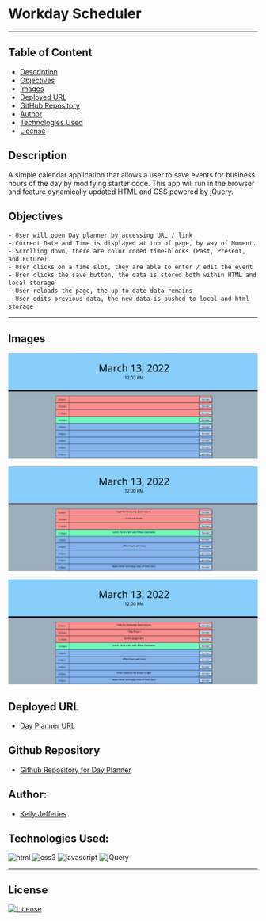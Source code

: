 # Workday Scheduler

-----
## Table of Content

- [Description](#description)
- [Objectives](#objectives)
- [Images](#images)
- [Deployed URL](#deployed-url)
- [GitHub Repository](#github-repository)
- [Author](#author)  
- [Technologies Used](#technologies-used) 
- [License](#license)

## Description

A simple calendar application that allows a user to save events for business hours of the day by modifying starter code. This app will run in the browser and feature dynamically updated HTML and CSS powered by jQuery.

## Objectives
```
- User will open Day planner by accessing URL / link
- Current Date and Time is displayed at top of page, by way of Moment.
- Scrolling down, there are color coded time-blocks (Past, Present, and Future)
- User clicks on a time slot, they are able to enter / edit the event
- User clicks the save button, the data is stored both within HTML and local storage
- User reloads the page, the up-to-date data remains
- User edits previous data, the new data is pushed to local and html storage
```
-----
## Images

![Screenshot of initial Day Planner start page](./assets/images/initial-page.jpeg)

![Screenshot of initial appt details entered](./assets/images/appt-details-entered.jpeg)

![Screenshot of appt details edited ](./assets/images/appt-details-edited.jpeg)

## Deployed URL

- [Day Planner URL](https://ksjefferies.github.io/work-day-scheduler/)

## Github Repository

- [Github Repository for Day Planner](https://github.com/ksjefferies/work-day-scheduler)

## Author:

- [Kelly Jefferies](https://github.com/ksjefferies)

## Technologies Used:

![html](https://img.shields.io/badge/HTML5-E34F26?style=for-the-badge&logo=html5&logoColor=white)
![css3](https://img.shields.io/badge/CSS3-1572B6?style=for-the-badge&logo=css3&logoColor=white)
![javascript](https://img.shields.io/badge/JavaScript-323330?style=for-the-badge&logo=javascript&logoColor=F7DF1E)
![jQuery](https://img.shields.io/badge/jQuery-0769AD?style=for-the-badge&logo=jquery&logoColor=white)



----
## License

[![License](https://img.shields.io/badge/License-MIT%20License-Green)](http://choosealicense.com/licenses/mit/)